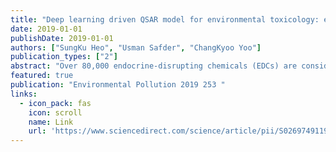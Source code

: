 ```yaml
---
title: "Deep learning driven QSAR model for environmental toxicology: effects of endocrine disrupting chemicals on human health"
date: 2019-01-01
publishDate: 2019-01-01
authors: ["SungKu Heo", "Usman Safder", "ChangKyoo Yoo"]
publication_types: ["2"]
abstract: "Over 80,000 endocrine-disrupting chemicals (EDCs) are considered emerging contaminants (ECs), which are of great concern due to their effects on human health. Quantitative structure-activity relationship (QSAR) models are a promising alternative to in vitro methods to predict the toxicological effects of chemicals on human health. In this study, we assessed a deep-learning based QSAR (DL-QSAR) model to predict the qualitative and the quantitative effects of EDCs on the human endocrine system, and especially sex-hormone binding globulin (SHBG) and estrogen receptor (ER). Statistical analyses of the qualitative responses indicated that the accuracies of all three DL-QSAR methods were above 90%, and greater than the other statistical and machine learning models, indicating excellent classification performance. The quantitative analyses, as assessed using deep-neural-network-based QSAR (DNN-QSAR …"
featured: true
publication: "Environmental Pollution 2019 253 "
links:
  - icon_pack: fas
    icon: scroll
    name: Link
    url: 'https://www.sciencedirect.com/science/article/pii/S0269749119304956'
---
```

